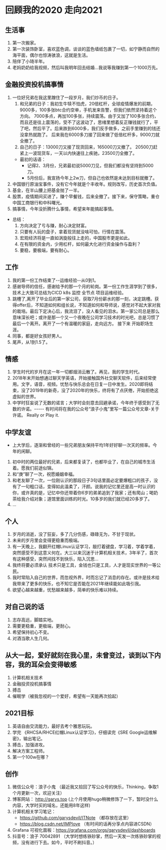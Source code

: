 # 回顾我的2020 走向2021
## 生活事
1. 第一次搬家。
2. 第一次装饰卧室，喜欢蓝色调，谈谈的蓝色墙纸包裹了一切，如宁静而自然的海平面，偶尔也惊涛骇浪，这就是生活。
3. 陪伴了小琦半年。
4. 老妈奶奶给我视频，然后叫我明年回去结婚...我说等我赚到第一个1000万先。

## 金融投资投机搞事情
1. 一位好兄弟在我这里蹭住了一段岁月，我们炒币的日子。
    1. 和兄弟的日子：我初生牛犊不怕虎，20倍杠杆，全球疫情爆发的前期，9000多，100多张btc合约空单，手机发来告警，但我们依然坚持着这个方向。 7000多点，再加100多张，持续震荡。由于又加了100多张合约，而且还是往上震荡的，受不了这波动了，思绪里想着反正赚钱就行了，平了吧，然后平了。后来跌到6000多，我们反手做多，之前手里赚到的钱还没拿热就跑了。 后来我在6000多刀接了回来做了低倍杠杆多，9000刀就全撤了。
    2. 自己的日子：13000刀又接了现货回来，165000刀又撤了。 20500刀赶紧上一波现货车，一天以内快速往上疾驰，23500刀全撤了。
    - 最初的话语：
        - 记得2、3月份，兄弟最初说5000刀见，但我们都没有坚持到5000刀。
        - 5月份后，我宣扬今年上2w刀，但自己也依然是未达到目标就撤了。
2. 中国银行原油宝事件，没有它今年就是个丰收年。规则改写，历史首次负值。
3. 基金，在半山腰上把基金抛了一半。
4. 股票，疫情期间买进了，赚个早餐钱，后来全撤了。接下来，保守策略，重仓中国工商银行和中科曙光。
5. 搞事情，今年没折腾什么事情，希望来年能搞起事情。
- 总结：
    1. 方向决定了亏与赚，耐心决定财富。
    2. 只要有人玩的盘子，拿着现货就没啥可怕，行情在震荡。
    3. 宏观经济将是一直如涡旋般往上走的，中国股市更是如此。
    4. 在有限的资金内，少用杠杆，如何最大化进行资金操作与盈利？
    5. 要稳，要极端，要有耐心。

## 工作
1. 我的第一份工作结束了--运维经验--从0到1。
2. 感谢导师的信任，感谢给予的那一个月的轮岗。第一份工作生涯学到了很多，技术上大致可总结为CICD k8s 监控 全节点 项目运维经验。
3. 跳槽了,离开了毕业后的第一家公司，获取7月份薪水的那一刻，决定跳槽。获得offer后，不知道如何和组长说，不知道如何和导师说，感觉对不起大家对我的栽培。最后下定决心后，我流泪了，没人看见的泪水。第一家公司总是那么意味深长吧；或许是那一个又一个夜晚在公司学习技术的时光吧，总是习惯了最后一个离开。离开了一个有温暖的家庭，走向远方。 接下来 开始职场生涯。
4. 同事，都是好女孩好男人。
5. 尾声，从1到1.5了。

## 情感
1. 学生时代的岁月在这一年一切都烟消云散了。再见，我的学生时代。
2. 2018年末开始想通过聊天学英语，开始接触国外社交聊天软件，后来经常使用。文字，语音，视频。忧愁与快乐总会在日复一日中发生。2020即将结束，没了2019年的新奇，没了2020年的快乐，终将有了点厌倦，开始拒绝这虚拟的世界。
3. 中学时狂妄说了无数的诺言；大学时会刻意去回避承诺，今年终于感受到了无数的许诺。----- 有时间将在我的公众号“浪子小鬼”里写一篇公众号文章-关于许诺。
    Really or Play it. 

## 中学友谊
- 上大学后，逐渐和曾经的一些兄弟朋友保持平均1年好好聊一次天的频率。今年的闲聊。
1. 初中时的两位最好的兄弟，后来都复读了，也都毕业了，在自己的城市生活着。愿我们前途似锦。
2. 和“庚”聊了一次，祝愿婚姻幸福。
3. 和老友聊了一次，一位刚认识的那段日子3句话里面必定要爆粗口的孩子，没有了一句粗口话，变得如此温柔了，汗颜。说我的记忆里还是高一时认识的你，或许真的是，记忆中你还带着你6岁的弟弟追到了我家；还有爬山；喝奶茶给我介绍对象；道馆里面训练的时光。10多岁的我们就已经20多岁了。
4. ...

## 个人
1. 岁月的消逝，没了狂妄，多了几分伤感，碌碌无为，不甘于现状。
2. 未来的岁月里会变得更稳重而极端。
3. 有一天晚上，我翻开红帽Linux认证学习，敲打着键盘，学习着，学着学着，突然感受不到这意义何在。大三以来沉迷于计算机相关技术，3年半了，首次有这种感受，突然间找不到快乐，陷入沉思...
4. 我终将要必须承认 技术只是工具，金钱也只是工具，人才是现实世界的一等公民。
5. 我时常陷入自己的世界，而忽视外界，时而忘记了消息的存在。或许是技术给我带来了更多的快乐，也不知它是否能在2021年继续能如此吸引我。
6. 欲望心越来越重，忧愁越来越多，简单的快乐难以持续。

## 对自己说的话
1. 志存高远，脚踏实地。
2. 需要更稳重，更极端，更耐心。
3. 希望保持初心不变。
4. 对酒当歌人生几何。

## 从大一起，爱好就刻在我心里，未曾变过，谈到以下内容，我的耳朵会变得敏感
1. 计算机相关技术
2. 金融投资投机搞事情
3. 搏击
4. 催眠学（被我忽视的一个爱好，希望有一天能再次拾起）

## 2021目标
1. 英语自由交流能力，最好去考个雅思玩玩。
2. 学完 《RHCSA/RHCE红帽Linux认证学习》，仔细读完《SRE Google运维解密》，输出笔记。
3. 搏击，加强进攻。
4. 解决方案工程师。
5. 第一个100w在哪？

## 创作
1. 微信公众号：浪子小鬼 （最近我又拾回了写公众号的快乐，Thinking，争取1个月更新一次，欢迎关注）
2. 博客网站： http://garys.top (上个月使用hugo稍微修饰了一下，暂时没什么内容，大学时买的域名，还能用8年这样)
3. 计算机相关学习笔记：
    - https://github.com/garysdevil/ITNote （都存放在这里） 
    - https://blog.csdn.net/IMPlove （有时间的话再分享点内容进CSDN）
4. Grafana 可视化面板：https://grafana.com/orgs/garysdevil/dashboards
5. 抖音号：浪子 70042891 （大学时想练铁砂掌，然后一天发一次练铁砂掌的视频，没有进行下去。如今，平时不刷抖音。）